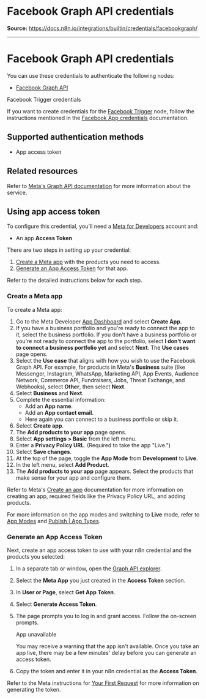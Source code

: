 # Facebook Graph API credentials

**Source:** https://docs.n8n.io/integrations/builtin/credentials/facebookgraph/

---

# Facebook Graph API credentials

You can use these credentials to authenticate the following nodes:

- [Facebook Graph API](../../app-nodes/n8n-nodes-base.facebookgraphapi/)

Facebook Trigger credentials

If you want to create credentials for the [Facebook Trigger](../../trigger-nodes/n8n-nodes-base.facebooktrigger/) node, follow the instructions mentioned in the [Facebook App credentials](../facebookapp/) documentation.

## Supported authentication methods

- App access token

## Related resources

Refer to [Meta's Graph API documentation](https://developers.facebook.com/docs/graph-api/overview) for more information about the service.

## Using app access token

To configure this credential, you'll need a [Meta for Developers](https://developers.facebook.com/) account and:

- An app **Access Token**

There are two steps in setting up your credential:

1. [Create a Meta app](#create-a-meta-app) with the products you need to access.
2. [Generate an App Access Token](#generate-an-app-access-token) for that app.

Refer to the detailed instructions below for each step.

### Create a Meta app

To create a Meta app:

1. Go to the Meta Developer [App Dashboard](https://developers.facebook.com/apps) and select **Create App**.
2. If you have a business portfolio and you're ready to connect the app to it, select the business portfolio. If you don't have a business portfolio or you're not ready to connect the app to the portfolio, select **I don’t want to connect a business portfolio yet** and select **Next**. The **Use cases** page opens.
3. Select the **Use case** that aligns with how you wish to use the Facebook Graph API. For example, for products in Meta's **Business** suite (like Messenger, Instagram, WhatsApp, Marketing API, App Events, Audience Network, Commerce API, Fundraisers, Jobs, Threat Exchange, and Webhooks), select **Other**, then select **Next**.
4. Select **Business** and **Next**.
5. Complete the essential information:
   - Add an **App name**.
   - Add an **App contact email**.
   - Here again you can connect to a business portfolio or skip it.
6. Select **Create app**.
7. The **Add products to your app** page opens.
8. Select **App settings > Basic** from the left menu.
9. Enter a **Privacy Policy URL**. (Required to take the app "Live.")
10. Select **Save changes**.
11. At the top of the page, toggle the **App Mode** from **Development** to **Live**.
12. In the left menu, select **Add Product**.
13. The **Add products to your app** page appears. Select the products that make sense for your app and configure them.

Refer to Meta's [Create an app](https://developers.facebook.com/docs/development/create-an-app) documentation for more information on creating an app, required fields like the Privacy Policy URL, and adding products.

For more information on the app modes and switching to **Live** mode, refer to [App Modes](https://developers.facebook.com/docs/development/build-and-test/app-modes) and [Publish | App Types](https://developers.facebook.com/docs/development/release#app-types).

### Generate an App Access Token

Next, create an app access token to use with your n8n credential and the products you selected:

1. In a separate tab or window, open the [Graph API explorer](https://developers.facebook.com/tools/explorer/).
2. Select the **Meta App** you just created in the **Access Token** section.
3. In **User or Page**, select **Get App Token**.
4. Select **Generate Access Token**.
5. The page prompts you to log in and grant access. Follow the on-screen prompts.

   App unavailable

   You may receive a warning that the app isn't available. Once you take an app live, there may be a few minutes' delay before you can generate an access token.
6. Copy the token and enter it in your n8n credential as the **Access Token**.

Refer to the Meta instructions for [Your First Request](https://developers.facebook.com/docs/graph-api/get-started#get-started) for more information on generating the token.
